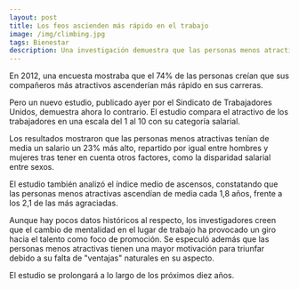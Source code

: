 ```yaml
---
layout: post
title: Los feos ascienden más rápido en el trabajo
image: /img/climbing.jpg
tags: Bienestar
description: Una investigación demuestra que las personas menos atractivas ganan un 23% más.
---
```


En 2012, una encuesta mostraba que el 74% de las personas creían que sus compañeros más atractivos ascenderían más rápido en sus carreras.

Pero un nuevo estudio, publicado ayer por el Sindicato de Trabajadores Unidos, demuestra ahora lo contrario. El estudio compara el atractivo de los trabajadores en una escala del 1 al 10 con su categoría salarial. 

Los resultados mostraron que las personas menos atractivas tenían de media un salario un 23% más alto, repartido por igual entre hombres y mujeres tras tener en cuenta otros factores, como la disparidad salarial entre sexos.

El estudio también analizó el índice medio de ascensos, constatando que las personas menos atractivas ascendían de media cada 1,8 años, frente a los 2,1 de las más agraciadas.

Aunque hay pocos datos históricos al respecto, los investigadores creen que el cambio de mentalidad en el lugar de trabajo ha provocado un giro hacia el talento como foco de promoción. Se especuló además que las personas menos atractivas tienen una mayor motivación para triunfar debido a su falta de "ventajas" naturales en su aspecto.

El estudio se prolongará a lo largo de los próximos diez años.